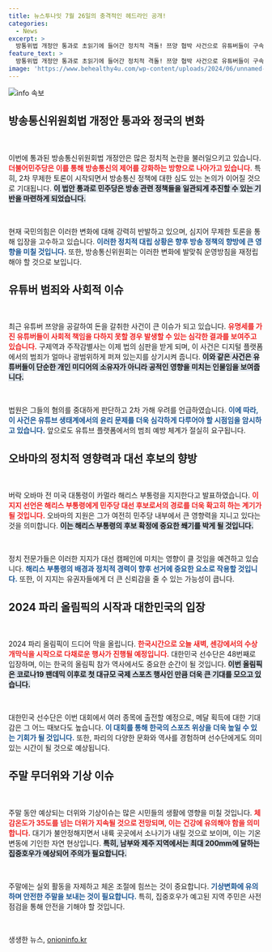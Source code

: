```yaml
---
title: 뉴스투나잇 7월 26일의 충격적인 헤드라인 공개!
categories:
  - News
excerpt: >
  방통위법 개정안 통과로 초읽기에 들어간 정치적 격돌! 쯔양 협박 사건으로 유튜버들이 구속되며 긴장 고조! 오바마의 지지로 해리스 후보가 대세로 부상하고, 파리 올림픽의 첫 무대가 화려하게 시작된다. 주말에도 무더위와 집중호우가 예고된다!
feature_text: >
  방통위법 개정안 통과로 초읽기에 들어간 정치적 격돌! 쯔양 협박 사건으로 유튜버들이 구속되며 긴장 고조! 오바마의 지지로 해리스 후보가 대세로 부상하고, 파리 올림픽의 첫 무대가 화려하게 시작된다. 주말에도 무더위와 집중호우가 예고된다!
image: 'https://www.behealthy4u.com/wp-content/uploads/2024/06/unnamed-file.png'
---
```


<p><img src="https://www.behealthy4u.com/wp-content/uploads/2024/06/unnamed-file.png" alt="info 속보" /></p>

<h2 data-ke-size="size26">방송통신위원회법 개정안 통과와 정국의 변화</h2>

<p data-ke-size="size16">&nbsp;</p>

<p>이번에 통과된 방송통신위원회법 개정안은 많은 정치적 논란을 불러일으키고 있습니다. <b><span style="color: #ee2323;">더불어민주당은 이를 통해 방송통신의 제어를 강화하는 방향으로 나아가고 있습니다.</span></b> 특히, 2차 무제한 토론이 시작되면서 방송통신 정책에 대한 심도 있는 논의가 이어질 것으로 기대됩니다. <b><span style="background-color: #21538527;">이 법안 통과로 민주당은 방송 관련 정책들을 일관되게 추진할 수 있는 기반을 마련하게 되었습니다.</span></b> </p>

<p data-ke-size="size16">&nbsp;</p>

<p>현재 국민의힘은 이러한 변화에 대해 강력히 반발하고 있으며, 심지어 무제한 토론을 통해 입장을 고수하고 있습니다. <b><span style="color: #1a5490;">이러한 정치적 대립 상황은 향후 방송 정책의 향방에 큰 영향을 미칠 것입니다.</span></b> 또한, 방송통신위원회는 이러한 변화에 발맞춰 운영방침을 재정립해야 할 것으로 보입니다.</p>

<h2 data-ke-size="size26">유튜버 범죄와 사회적 이슈</h2>

<p data-ke-size="size16">&nbsp;</p>

<p>최근 유튜버 쯔양을 공갈하여 돈을 갈취한 사건이 큰 이슈가 되고 있습니다. <b><span style="color: #ee2323;">유명세를 가진 유튜버들이 사회적 책임을 다하지 못할 경우 발생할 수 있는 심각한 결과를 보여주고 있습니다.</span></b> 구제역과 주작감별사는 이제 법의 심판을 받게 되며, 이 사건은 디지털 플랫폼에서의 범죄가 얼마나 광범위하게 퍼져 있는지를 상기시켜 줍니다. <b><span style="background-color: #21538527;">이와 같은 사건은 유튜버들이 단순한 개인 미디어의 소유자가 아니라 공적인 영향을 미치는 인물임을 보여줍니다.</span></b></p>

<p data-ke-size="size16">&nbsp;</p>

<p>법원은 그들의 혐의를 중대하게 판단하고 2차 가해 우려를 언급하였습니다. <b><span style="color: #1a5490;">이에 따라, 이 사건은 유튜브 생태계에서의 윤리 문제를 더욱 심각하게 다루어야 할 시점임을 암시하고 있습니다.</span></b> 앞으로도 유튜브 플랫폼에서의 범죄 예방 체계가 절실히 요구됩니다.</p>

<h2 data-ke-size="size26">오바마의 정치적 영향력과 대선 후보의 향방</h2>

<p data-ke-size="size16">&nbsp;</p>

<p>버락 오바마 전 미국 대통령이 카멀라 해리스 부통령을 지지한다고 발표하였습니다. <b><span style="color: #ee2323;">이 지지 선언은 해리스 부통령에게 민주당 대선 후보로서의 경로를 더욱 확고히 하는 계기가 될 것입니다.</span></b> 오바마의 지원은 그가 여전히 민주당 내부에서 큰 영향력을 지니고 있다는 것을 의미합니다. <b><span style="background-color: #21538527;">이는 해리스 부통령의 후보 확정에 중요한 쐐기를 박게 될 것입니다.</span></b></p>

<p data-ke-size="size16">&nbsp;</p>

<p>정치 전문가들은 이러한 지지가 대선 캠페인에 미치는 영향이 클 것임을 예견하고 있습니다. <b><span style="color: #1a5490;">해리스 부통령의 배경과 정치적 경력이 향후 선거에 중요한 요소로 작용할 것입니다.</span></b> 또한, 이 지지는 유권자들에게 더 큰 신뢰감을 줄 수 있는 가능성이 큽니다.</p>

<h2 data-ke-size="size26">2024 파리 올림픽의 시작과 대한민국의 입장</h2>

<p data-ke-size="size16">&nbsp;</p>

<p>2024 파리 올림픽이 드디어 막을 올립니다. <b><span style="color: #ee2323;">한국시간으로 오늘 새벽, 센강에서의 수상 개막식을 시작으로 다채로운 행사가 진행될 예정입니다.</span></b> 대한민국 선수단은 48번째로 입장하며, 이는 한국의 올림픽 참가 역사에서도 중요한 순간이 될 것입니다. <b><span style="background-color: #21538527;">이번 올림픽은 코로나19 팬데믹 이후로 첫 대규모 국제 스포츠 행사인 만큼 더욱 큰 기대를 모으고 있습니다.</span></b></p>

<p data-ke-size="size16">&nbsp;</p>

<p>대한민국 선수단은 이번 대회에서 여러 종목에 출전할 예정으로, 메달 획득에 대한 기대감은 그 어느 때보다도 높습니다. <b><span style="color: #1a5490;">이 대회를 통해 한국의 스포츠 위상을 더욱 높일 수 있는 기회가 될 것입니다.</span></b> 또한, 파리의 다양한 문화와 역사를 경험하며 선수단에게도 의미 있는 시간이 될 것으로 예상됩니다.</p>

<h2 data-ke-size="size26">주말 무더위와 기상 이슈</h2>

<p data-ke-size="size16">&nbsp;</p>

<p>주말 동안 예상되는 더위와 기상이슈는 많은 시민들의 생활에 영향을 미칠 것입니다. <b><span style="color: #ee2323;">체감온도가 35도를 넘는 더위가 지속될 것으로 전망되며, 이는 건강에 유의해야 함을 의미합니다.</span></b> 대기가 불안정해지면서 내륙 곳곳에서 소나기가 내릴 것으로 보이며, 이는 기온 변동에 기인한 자연 현상입니다. <b><span style="background-color: #21538527;">특히, 남부와 제주 지역에서는 최대 200mm에 달하는 집중호우가 예상되어 주의가 필요합니다.</span></b></p>

<p data-ke-size="size16">&nbsp;</p>

<p>주말에는 실외 활동을 자제하고 체온 조절에 힘쓰는 것이 중요합니다. <b><span style="color: #1a5490;">기상변화에 유의하며 안전한 주말을 보내는 것이 필요합니다.</span></b> 특히, 집중호우가 예고된 지역 주민은 사전 점검을 통해 안전을 기해야 할 것입니다. </p>

<p data-ke-size="size16">&nbsp;</p>
생생한 뉴스, <a href="https://onioninfo.kr" rel="dofollow">onioninfo.kr</a>


